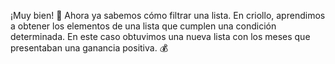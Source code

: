 ¡Muy bien! :raised_hands: Ahora ya sabemos cómo filtrar una lista. En criollo, aprendimos a obtener los elementos de una lista que cumplen una condición determinada. En este caso obtuvimos una nueva lista con los meses que presentaban una ganancia positiva. :moneybag:
